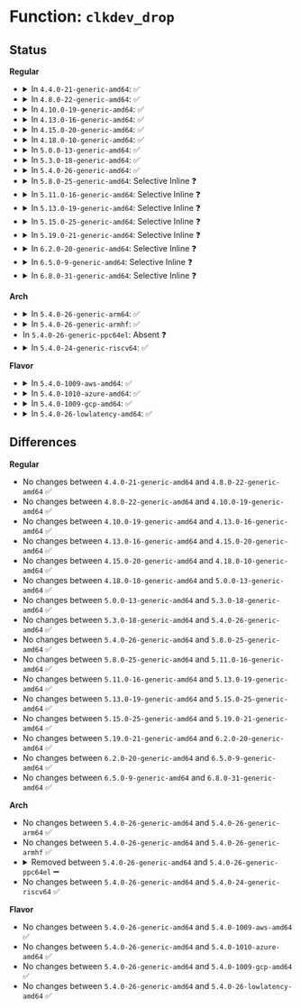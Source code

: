 # Function: <code>clkdev_drop</code>

## Status
<b>Regular</b>
<ul>
<li>
<details>
<summary>In <code>4.4.0-21-generic-amd64</code>: ✅</summary>

```c
void clkdev_drop(struct clk_lookup * cl)
```

```json
{
  "name": "clkdev_drop",
  "collision_type": "Unique Global",
  "inline_type": "No",
  "funcs": [
    {
      "addr": 18446744071586070304,
      "name": "clkdev_drop",
      "external": true,
      "loc": "drivers/clk/clkdev.c:347",
      "file": "drivers/clk/clkdev.c",
      "inline": "seen, unknown",
      "caller_inline": [],
      "caller_func": []
    }
  ],
  "symbols": [
    {
      "addr": 18446744071586070304,
      "name": "clkdev_drop",
      "section": ".text",
      "bind": "STB_GLOBAL",
      "size": 89
    }
  ]
}
```
</details>
</li>
<li>
<details>
<summary>In <code>4.8.0-22-generic-amd64</code>: ✅</summary>

```c
void clkdev_drop(struct clk_lookup * cl)
```

```json
{
  "name": "clkdev_drop",
  "collision_type": "Unique Global",
  "inline_type": "No",
  "funcs": [
    {
      "addr": 18446744071586480608,
      "name": "clkdev_drop",
      "external": true,
      "loc": "drivers/clk/clkdev.c:384",
      "file": "drivers/clk/clkdev.c",
      "inline": "seen, unknown",
      "caller_inline": [],
      "caller_func": []
    }
  ],
  "symbols": [
    {
      "addr": 18446744071586480608,
      "name": "clkdev_drop",
      "section": ".text",
      "bind": "STB_GLOBAL",
      "size": 89
    }
  ]
}
```
</details>
</li>
<li>
<details>
<summary>In <code>4.10.0-19-generic-amd64</code>: ✅</summary>

```c
void clkdev_drop(struct clk_lookup * cl)
```

```json
{
  "name": "clkdev_drop",
  "collision_type": "Unique Global",
  "inline_type": "No",
  "funcs": [
    {
      "addr": 18446744071584287312,
      "name": "clkdev_drop",
      "external": true,
      "loc": "drivers/clk/clkdev.c:384",
      "file": "drivers/clk/clkdev.c",
      "inline": "seen, unknown",
      "caller_inline": [],
      "caller_func": []
    }
  ],
  "symbols": [
    {
      "addr": 18446744071584287312,
      "name": "clkdev_drop",
      "section": ".text",
      "bind": "STB_GLOBAL",
      "size": 89
    }
  ]
}
```
</details>
</li>
<li>
<details>
<summary>In <code>4.13.0-16-generic-amd64</code>: ✅</summary>

```c
void clkdev_drop(struct clk_lookup * cl)
```

```json
{
  "name": "clkdev_drop",
  "collision_type": "Unique Global",
  "inline_type": "No",
  "funcs": [
    {
      "addr": 18446744071584366400,
      "name": "clkdev_drop",
      "external": true,
      "loc": "drivers/clk/clkdev.c:384",
      "file": "drivers/clk/clkdev.c",
      "inline": "seen, unknown",
      "caller_inline": [],
      "caller_func": [
        "drivers/clk/x86/clk-pmc-atom.c:plt_clk_remove",
        "drivers/clk/x86/clk-pmc-atom.c:plt_clk_remove",
        "drivers/clk/x86/clk-pmc-atom.c:plt_clk_probe"
      ]
    }
  ],
  "symbols": [
    {
      "addr": 18446744071584366400,
      "name": "clkdev_drop",
      "section": ".text",
      "bind": "STB_GLOBAL",
      "size": 85
    }
  ]
}
```
</details>
</li>
<li>
<details>
<summary>In <code>4.15.0-20-generic-amd64</code>: ✅</summary>

```c
void clkdev_drop(struct clk_lookup * cl)
```

```json
{
  "name": "clkdev_drop",
  "collision_type": "Unique Global",
  "inline_type": "No",
  "funcs": [
    {
      "addr": 18446744071584772176,
      "name": "clkdev_drop",
      "external": true,
      "loc": "drivers/clk/clkdev.c:384",
      "file": "drivers/clk/clkdev.c",
      "inline": "seen, unknown",
      "caller_inline": [],
      "caller_func": [
        "drivers/clk/x86/clk-pmc-atom.c:plt_clk_remove",
        "drivers/clk/x86/clk-pmc-atom.c:plt_clk_remove",
        "drivers/clk/x86/clk-pmc-atom.c:plt_clk_probe"
      ]
    }
  ],
  "symbols": [
    {
      "addr": 18446744071584772176,
      "name": "clkdev_drop",
      "section": ".text",
      "bind": "STB_GLOBAL",
      "size": 85
    }
  ]
}
```
</details>
</li>
<li>
<details>
<summary>In <code>4.18.0-10-generic-amd64</code>: ✅</summary>

```c
void clkdev_drop(struct clk_lookup * cl)
```

```json
{
  "name": "clkdev_drop",
  "collision_type": "Unique Global",
  "inline_type": "No",
  "funcs": [
    {
      "addr": 18446744071585000400,
      "name": "clkdev_drop",
      "external": true,
      "loc": "drivers/clk/clkdev.c:384",
      "file": "drivers/clk/clkdev.c",
      "inline": "seen, unknown",
      "caller_inline": [],
      "caller_func": [
        "drivers/clk/x86/clk-pmc-atom.c:plt_clk_remove",
        "drivers/clk/x86/clk-pmc-atom.c:plt_clk_remove",
        "drivers/clk/x86/clk-pmc-atom.c:plt_clk_probe"
      ]
    }
  ],
  "symbols": [
    {
      "addr": 18446744071585000400,
      "name": "clkdev_drop",
      "section": ".text",
      "bind": "STB_GLOBAL",
      "size": 85
    }
  ]
}
```
</details>
</li>
<li>
<details>
<summary>In <code>5.0.0-13-generic-amd64</code>: ✅</summary>

```c
void clkdev_drop(struct clk_lookup * cl)
```

```json
{
  "name": "clkdev_drop",
  "collision_type": "Unique Global",
  "inline_type": "No",
  "funcs": [
    {
      "addr": 18446744071585105680,
      "name": "clkdev_drop",
      "external": true,
      "loc": "drivers/clk/clkdev.c:381",
      "file": "drivers/clk/clkdev.c",
      "inline": "seen, unknown",
      "caller_inline": [],
      "caller_func": [
        "drivers/clk/x86/clk-pmc-atom.c:plt_clk_remove",
        "drivers/clk/x86/clk-pmc-atom.c:plt_clk_remove",
        "drivers/clk/x86/clk-pmc-atom.c:plt_clk_remove",
        "drivers/clk/x86/clk-pmc-atom.c:plt_clk_probe",
        "drivers/clk/x86/clk-pmc-atom.c:plt_clk_probe"
      ]
    }
  ],
  "symbols": [
    {
      "addr": 18446744071585105680,
      "name": "clkdev_drop",
      "section": ".text",
      "bind": "STB_GLOBAL",
      "size": 85
    }
  ]
}
```
</details>
</li>
<li>
<details>
<summary>In <code>5.3.0-18-generic-amd64</code>: ✅</summary>

```c
void clkdev_drop(struct clk_lookup * cl)
```

```json
{
  "name": "clkdev_drop",
  "collision_type": "Unique Global",
  "inline_type": "No",
  "funcs": [
    {
      "addr": 18446744071585310784,
      "name": "clkdev_drop",
      "external": true,
      "loc": "drivers/clk/clkdev.c:287",
      "file": "drivers/clk/clkdev.c",
      "inline": "seen, unknown",
      "caller_inline": [],
      "caller_func": [
        "drivers/clk/clkdev.c:devm_clkdev_release",
        "drivers/clk/x86/clk-pmc-atom.c:plt_clk_remove",
        "drivers/clk/x86/clk-pmc-atom.c:plt_clk_remove",
        "drivers/clk/x86/clk-pmc-atom.c:plt_clk_remove",
        "drivers/clk/x86/clk-pmc-atom.c:plt_clk_probe",
        "drivers/clk/x86/clk-pmc-atom.c:plt_clk_probe"
      ]
    }
  ],
  "symbols": [
    {
      "addr": 18446744071585310784,
      "name": "clkdev_drop",
      "section": ".text",
      "bind": "STB_GLOBAL",
      "size": 89
    }
  ]
}
```
</details>
</li>
<li>
<details>
<summary>In <code>5.4.0-26-generic-amd64</code>: ✅</summary>

```c
void clkdev_drop(struct clk_lookup * cl)
```

```json
{
  "name": "clkdev_drop",
  "collision_type": "Unique Global",
  "inline_type": "No",
  "funcs": [
    {
      "addr": 18446744071585448704,
      "name": "clkdev_drop",
      "external": true,
      "loc": "drivers/clk/clkdev.c:287",
      "file": "drivers/clk/clkdev.c",
      "inline": "seen, unknown",
      "caller_inline": [],
      "caller_func": [
        "drivers/clk/clkdev.c:devm_clkdev_release",
        "drivers/clk/x86/clk-pmc-atom.c:plt_clk_remove",
        "drivers/clk/x86/clk-pmc-atom.c:plt_clk_remove",
        "drivers/clk/x86/clk-pmc-atom.c:plt_clk_remove",
        "drivers/clk/x86/clk-pmc-atom.c:plt_clk_probe",
        "drivers/clk/x86/clk-pmc-atom.c:plt_clk_probe"
      ]
    }
  ],
  "symbols": [
    {
      "addr": 18446744071585448704,
      "name": "clkdev_drop",
      "section": ".text",
      "bind": "STB_GLOBAL",
      "size": 89
    }
  ]
}
```
</details>
</li>
<li>
<details>
<summary>In <code>5.8.0-25-generic-amd64</code>: Selective Inline ❓</summary>

```c
void clkdev_drop(struct clk_lookup * cl)
```

```json
{
  "name": "clkdev_drop",
  "collision_type": "Unique Global",
  "inline_type": "Selective",
  "funcs": [
    {
      "addr": 18446744071586165893,
      "name": "clkdev_drop",
      "external": true,
      "loc": "drivers/clk/clkdev.c:287",
      "file": "drivers/clk/clkdev.c",
      "inline": "not declared, inlined",
      "caller_inline": [
        "drivers/clk/clkdev.c:devm_clkdev_release"
      ],
      "caller_func": [
        "drivers/clk/x86/clk-pmc-atom.c:plt_clk_remove",
        "drivers/clk/x86/clk-pmc-atom.c:plt_clk_remove",
        "drivers/clk/x86/clk-pmc-atom.c:plt_clk_remove",
        "drivers/clk/x86/clk-pmc-atom.c:plt_clk_remove",
        "drivers/clk/x86/clk-pmc-atom.c:plt_clk_probe",
        "drivers/clk/x86/clk-pmc-atom.c:plt_clk_probe",
        "drivers/clk/x86/clk-pmc-atom.c:plt_clk_probe",
        "drivers/clk/x86/clk-pmc-atom.c:plt_clk_register_parents"
      ]
    }
  ],
  "symbols": [
    {
      "addr": 18446744071586164752,
      "name": "clkdev_drop",
      "section": ".text",
      "bind": "STB_GLOBAL",
      "size": 91
    }
  ]
}
```
</details>
</li>
<li>
<details>
<summary>In <code>5.11.0-16-generic-amd64</code>: Selective Inline ❓</summary>

```c
void clkdev_drop(struct clk_lookup * cl)
```

```json
{
  "name": "clkdev_drop",
  "collision_type": "Unique Global",
  "inline_type": "Selective",
  "funcs": [
    {
      "addr": 18446744071586282965,
      "name": "clkdev_drop",
      "external": true,
      "loc": "drivers/clk/clkdev.c:287",
      "file": "drivers/clk/clkdev.c",
      "inline": "not declared, inlined",
      "caller_inline": [
        "drivers/clk/clkdev.c:devm_clkdev_release"
      ],
      "caller_func": [
        "drivers/clk/x86/clk-pmc-atom.c:plt_clk_remove",
        "drivers/clk/x86/clk-pmc-atom.c:plt_clk_remove",
        "drivers/clk/x86/clk-pmc-atom.c:plt_clk_remove",
        "drivers/clk/x86/clk-pmc-atom.c:plt_clk_remove",
        "drivers/clk/x86/clk-pmc-atom.c:plt_clk_probe",
        "drivers/clk/x86/clk-pmc-atom.c:plt_clk_probe",
        "drivers/clk/x86/clk-pmc-atom.c:plt_clk_probe",
        "drivers/clk/x86/clk-pmc-atom.c:plt_clk_register_parents"
      ]
    }
  ],
  "symbols": [
    {
      "addr": 18446744071586281824,
      "name": "clkdev_drop",
      "section": ".text",
      "bind": "STB_GLOBAL",
      "size": 91
    }
  ]
}
```
</details>
</li>
<li>
<details>
<summary>In <code>5.13.0-19-generic-amd64</code>: Selective Inline ❓</summary>

```c
void clkdev_drop(struct clk_lookup * cl)
```

```json
{
  "name": "clkdev_drop",
  "collision_type": "Unique Global",
  "inline_type": "Selective",
  "funcs": [
    {
      "addr": 18446744071586156741,
      "name": "clkdev_drop",
      "external": true,
      "loc": "drivers/clk/clkdev.c:287",
      "file": "drivers/clk/clkdev.c",
      "inline": "not declared, inlined",
      "caller_inline": [
        "drivers/clk/clkdev.c:devm_clkdev_release"
      ],
      "caller_func": [
        "drivers/clk/x86/clk-pmc-atom.c:plt_clk_remove",
        "drivers/clk/x86/clk-pmc-atom.c:plt_clk_remove",
        "drivers/clk/x86/clk-pmc-atom.c:plt_clk_remove",
        "drivers/clk/x86/clk-pmc-atom.c:plt_clk_remove",
        "drivers/clk/x86/clk-pmc-atom.c:plt_clk_probe",
        "drivers/clk/x86/clk-pmc-atom.c:plt_clk_probe",
        "drivers/clk/x86/clk-pmc-atom.c:plt_clk_probe",
        "drivers/clk/x86/clk-pmc-atom.c:plt_clk_register_parents"
      ]
    }
  ],
  "symbols": [
    {
      "addr": 18446744071586155600,
      "name": "clkdev_drop",
      "section": ".text",
      "bind": "STB_GLOBAL",
      "size": 91
    }
  ]
}
```
</details>
</li>
<li>
<details>
<summary>In <code>5.15.0-25-generic-amd64</code>: Selective Inline ❓</summary>

```c
void clkdev_drop(struct clk_lookup * cl)
```

```json
{
  "name": "clkdev_drop",
  "collision_type": "Unique Global",
  "inline_type": "Selective",
  "funcs": [
    {
      "addr": 18446744071586658341,
      "name": "clkdev_drop",
      "external": true,
      "loc": "drivers/clk/clkdev.c:259",
      "file": "drivers/clk/clkdev.c",
      "inline": "not declared, inlined",
      "caller_inline": [
        "drivers/clk/clkdev.c:devm_clkdev_release"
      ],
      "caller_func": [
        "drivers/clk/x86/clk-pmc-atom.c:plt_clk_remove",
        "drivers/clk/x86/clk-pmc-atom.c:plt_clk_remove",
        "drivers/clk/x86/clk-pmc-atom.c:plt_clk_remove",
        "drivers/clk/x86/clk-pmc-atom.c:plt_clk_remove",
        "drivers/clk/x86/clk-pmc-atom.c:plt_clk_probe",
        "drivers/clk/x86/clk-pmc-atom.c:plt_clk_probe",
        "drivers/clk/x86/clk-pmc-atom.c:plt_clk_probe",
        "drivers/clk/x86/clk-pmc-atom.c:plt_clk_register_parents"
      ]
    }
  ],
  "symbols": [
    {
      "addr": 18446744071586657296,
      "name": "clkdev_drop",
      "section": ".text",
      "bind": "STB_GLOBAL",
      "size": 91
    }
  ]
}
```
</details>
</li>
<li>
<details>
<summary>In <code>5.19.0-21-generic-amd64</code>: Selective Inline ❓</summary>

```c
void clkdev_drop(struct clk_lookup * cl)
```

```json
{
  "name": "clkdev_drop",
  "collision_type": "Unique Global",
  "inline_type": "Selective",
  "funcs": [
    {
      "addr": 18446744071587926388,
      "name": "clkdev_drop",
      "external": true,
      "loc": "drivers/clk/clkdev.c:259",
      "file": "drivers/clk/clkdev.c",
      "inline": "not declared, inlined",
      "caller_inline": [
        "drivers/clk/clkdev.c:devm_clkdev_release"
      ],
      "caller_func": [
        "drivers/clk/x86/clk-pmc-atom.c:plt_clk_remove",
        "drivers/clk/x86/clk-pmc-atom.c:plt_clk_remove",
        "drivers/clk/x86/clk-pmc-atom.c:plt_clk_remove",
        "drivers/clk/x86/clk-pmc-atom.c:plt_clk_remove",
        "drivers/clk/x86/clk-pmc-atom.c:plt_clk_probe",
        "drivers/clk/x86/clk-pmc-atom.c:plt_clk_probe",
        "drivers/clk/x86/clk-pmc-atom.c:plt_clk_probe",
        "drivers/clk/x86/clk-pmc-atom.c:plt_clk_register_parents"
      ]
    }
  ],
  "symbols": [
    {
      "addr": 18446744071587925232,
      "name": "clkdev_drop",
      "section": ".text",
      "bind": "STB_GLOBAL",
      "size": 96
    }
  ]
}
```
</details>
</li>
<li>
<details>
<summary>In <code>6.2.0-20-generic-amd64</code>: Selective Inline ❓</summary>

```c
void clkdev_drop(struct clk_lookup * cl)
```

```json
{
  "name": "clkdev_drop",
  "collision_type": "Unique Global",
  "inline_type": "Selective",
  "funcs": [
    {
      "addr": 18446744071589280567,
      "name": "clkdev_drop",
      "external": true,
      "loc": "drivers/clk/clkdev.c:259",
      "file": "drivers/clk/clkdev.c",
      "inline": "not declared, inlined",
      "caller_inline": [
        "drivers/clk/clkdev.c:devm_clk_hw_register_clkdev"
      ],
      "caller_func": [
        "drivers/clk/x86/clk-pmc-atom.c:plt_clk_remove",
        "drivers/clk/x86/clk-pmc-atom.c:plt_clk_remove",
        "drivers/clk/x86/clk-pmc-atom.c:plt_clk_remove",
        "drivers/clk/x86/clk-pmc-atom.c:plt_clk_remove",
        "drivers/clk/x86/clk-pmc-atom.c:plt_clk_probe",
        "drivers/clk/x86/clk-pmc-atom.c:plt_clk_probe",
        "drivers/clk/x86/clk-pmc-atom.c:plt_clk_probe",
        "drivers/clk/x86/clk-pmc-atom.c:plt_clk_register_parents"
      ]
    }
  ],
  "symbols": [
    {
      "addr": 18446744071589279648,
      "name": "clkdev_drop",
      "section": ".text",
      "bind": "STB_GLOBAL",
      "size": 96
    }
  ]
}
```
</details>
</li>
<li>
<details>
<summary>In <code>6.5.0-9-generic-amd64</code>: Selective Inline ❓</summary>

```c
void clkdev_drop(struct clk_lookup * cl)
```

```json
{
  "name": "clkdev_drop",
  "collision_type": "Unique Global",
  "inline_type": "Selective",
  "funcs": [
    {
      "addr": 18446744071589577328,
      "name": "clkdev_drop",
      "external": true,
      "loc": "drivers/clk/clkdev.c:259",
      "file": "drivers/clk/clkdev.c",
      "inline": "not declared, inlined",
      "caller_inline": [
        "drivers/clk/clkdev.c:devm_clk_hw_register_clkdev"
      ],
      "caller_func": [
        "drivers/clk/x86/clk-pmc-atom.c:plt_clk_remove",
        "drivers/clk/x86/clk-pmc-atom.c:plt_clk_remove",
        "drivers/clk/x86/clk-pmc-atom.c:plt_clk_remove",
        "drivers/clk/x86/clk-pmc-atom.c:plt_clk_remove",
        "drivers/clk/x86/clk-pmc-atom.c:plt_clk_probe",
        "drivers/clk/x86/clk-pmc-atom.c:plt_clk_probe",
        "drivers/clk/x86/clk-pmc-atom.c:plt_clk_probe",
        "drivers/clk/x86/clk-pmc-atom.c:plt_clk_register_parents"
      ]
    }
  ],
  "symbols": [
    {
      "addr": 18446744071589576272,
      "name": "clkdev_drop",
      "section": ".text",
      "bind": "STB_GLOBAL",
      "size": 96
    }
  ]
}
```
</details>
</li>
<li>
<details>
<summary>In <code>6.8.0-31-generic-amd64</code>: Selective Inline ❓</summary>

```c
void clkdev_drop(struct clk_lookup * cl)
```

```json
{
  "name": "clkdev_drop",
  "collision_type": "Unique Global",
  "inline_type": "Selective",
  "funcs": [
    {
      "addr": 18446744071589886768,
      "name": "clkdev_drop",
      "external": true,
      "loc": "drivers/clk/clkdev.c:259",
      "file": "drivers/clk/clkdev.c",
      "inline": "not declared, inlined",
      "caller_inline": [
        "drivers/clk/clkdev.c:devm_clk_hw_register_clkdev"
      ],
      "caller_func": [
        "drivers/clk/x86/clk-pmc-atom.c:plt_clk_remove",
        "drivers/clk/x86/clk-pmc-atom.c:plt_clk_remove",
        "drivers/clk/x86/clk-pmc-atom.c:plt_clk_remove",
        "drivers/clk/x86/clk-pmc-atom.c:plt_clk_remove",
        "drivers/clk/x86/clk-pmc-atom.c:plt_clk_probe",
        "drivers/clk/x86/clk-pmc-atom.c:plt_clk_probe",
        "drivers/clk/x86/clk-pmc-atom.c:plt_clk_probe",
        "drivers/clk/x86/clk-pmc-atom.c:plt_clk_register_parents"
      ]
    }
  ],
  "symbols": [
    {
      "addr": 18446744071589885712,
      "name": "clkdev_drop",
      "section": ".text",
      "bind": "STB_GLOBAL",
      "size": 96
    }
  ]
}
```
</details>
</li>
</ul>
<b>Arch</b>
<ul>
<li>
<details>
<summary>In <code>5.4.0-26-generic-arm64</code>: ✅</summary>

```c
void clkdev_drop(struct clk_lookup * cl)
```

```json
{
  "name": "clkdev_drop",
  "collision_type": "Unique Global",
  "inline_type": "No",
  "funcs": [
    {
      "addr": 18446603336497737736,
      "name": "clkdev_drop",
      "external": true,
      "loc": "drivers/clk/clkdev.c:287",
      "file": "drivers/clk/clkdev.c",
      "inline": "seen, unknown",
      "caller_inline": [],
      "caller_func": [
        "drivers/clk/clkdev.c:devm_clkdev_release"
      ]
    }
  ],
  "symbols": [
    {
      "addr": 18446603336497737736,
      "name": "clkdev_drop",
      "section": ".text",
      "bind": "STB_GLOBAL",
      "size": 100
    }
  ]
}
```
</details>
</li>
<li>
<details>
<summary>In <code>5.4.0-26-generic-armhf</code>: ✅</summary>

```c
void clkdev_drop(struct clk_lookup * cl)
```

```json
{
  "name": "clkdev_drop",
  "collision_type": "Unique Global",
  "inline_type": "No",
  "funcs": [
    {
      "addr": 3230560040,
      "name": "clkdev_drop",
      "external": true,
      "loc": "drivers/clk/clkdev.c:287",
      "file": "drivers/clk/clkdev.c",
      "inline": "seen, unknown",
      "caller_inline": [],
      "caller_func": [
        "drivers/clk/clkdev.c:devm_clkdev_release",
        "drivers/clk/ti/adpll.c:ti_adpll_free_resources"
      ]
    }
  ],
  "symbols": [
    {
      "addr": 3230560040,
      "name": "clkdev_drop",
      "section": ".text",
      "bind": "STB_GLOBAL",
      "size": 88
    }
  ]
}
```
</details>
</li>
<li>
In <code>5.4.0-26-generic-ppc64el</code>: Absent ❓
</li>
<li>
<details>
<summary>In <code>5.4.0-24-generic-riscv64</code>: ✅</summary>

```c
void clkdev_drop(struct clk_lookup * cl)
```

```json
{
  "name": "clkdev_drop",
  "collision_type": "Unique Global",
  "inline_type": "No",
  "funcs": [
    {
      "addr": 18446743936275881742,
      "name": "clkdev_drop",
      "external": true,
      "loc": "drivers/clk/clkdev.c:287",
      "file": "drivers/clk/clkdev.c",
      "inline": "seen, unknown",
      "caller_inline": [],
      "caller_func": [
        "drivers/clk/clkdev.c:devm_clkdev_release"
      ]
    }
  ],
  "symbols": [
    {
      "addr": 18446743936275881742,
      "name": "clkdev_drop",
      "section": ".text",
      "bind": "STB_GLOBAL",
      "size": 94
    }
  ]
}
```
</details>
</li>
</ul>
<b>Flavor</b>
<ul>
<li>
<details>
<summary>In <code>5.4.0-1009-aws-amd64</code>: ✅</summary>

```c
void clkdev_drop(struct clk_lookup * cl)
```

```json
{
  "name": "clkdev_drop",
  "collision_type": "Unique Global",
  "inline_type": "No",
  "funcs": [
    {
      "addr": 18446744071585211232,
      "name": "clkdev_drop",
      "external": true,
      "loc": "drivers/clk/clkdev.c:287",
      "file": "drivers/clk/clkdev.c",
      "inline": "seen, unknown",
      "caller_inline": [],
      "caller_func": [
        "drivers/clk/clkdev.c:devm_clkdev_release",
        "drivers/clk/x86/clk-pmc-atom.c:plt_clk_remove",
        "drivers/clk/x86/clk-pmc-atom.c:plt_clk_remove",
        "drivers/clk/x86/clk-pmc-atom.c:plt_clk_remove",
        "drivers/clk/x86/clk-pmc-atom.c:plt_clk_probe",
        "drivers/clk/x86/clk-pmc-atom.c:plt_clk_probe"
      ]
    }
  ],
  "symbols": [
    {
      "addr": 18446744071585211232,
      "name": "clkdev_drop",
      "section": ".text",
      "bind": "STB_GLOBAL",
      "size": 89
    }
  ]
}
```
</details>
</li>
<li>
<details>
<summary>In <code>5.4.0-1010-azure-amd64</code>: ✅</summary>

```c
void clkdev_drop(struct clk_lookup * cl)
```

```json
{
  "name": "clkdev_drop",
  "collision_type": "Unique Global",
  "inline_type": "No",
  "funcs": [
    {
      "addr": 18446744071585163440,
      "name": "clkdev_drop",
      "external": true,
      "loc": "drivers/clk/clkdev.c:287",
      "file": "drivers/clk/clkdev.c",
      "inline": "seen, unknown",
      "caller_inline": [],
      "caller_func": [
        "drivers/clk/clkdev.c:devm_clkdev_release",
        "drivers/clk/x86/clk-pmc-atom.c:plt_clk_remove",
        "drivers/clk/x86/clk-pmc-atom.c:plt_clk_remove",
        "drivers/clk/x86/clk-pmc-atom.c:plt_clk_remove",
        "drivers/clk/x86/clk-pmc-atom.c:plt_clk_probe",
        "drivers/clk/x86/clk-pmc-atom.c:plt_clk_probe"
      ]
    }
  ],
  "symbols": [
    {
      "addr": 18446744071585163440,
      "name": "clkdev_drop",
      "section": ".text",
      "bind": "STB_GLOBAL",
      "size": 89
    }
  ]
}
```
</details>
</li>
<li>
<details>
<summary>In <code>5.4.0-1009-gcp-amd64</code>: ✅</summary>

```c
void clkdev_drop(struct clk_lookup * cl)
```

```json
{
  "name": "clkdev_drop",
  "collision_type": "Unique Global",
  "inline_type": "No",
  "funcs": [
    {
      "addr": 18446744071585399104,
      "name": "clkdev_drop",
      "external": true,
      "loc": "drivers/clk/clkdev.c:287",
      "file": "drivers/clk/clkdev.c",
      "inline": "seen, unknown",
      "caller_inline": [],
      "caller_func": [
        "drivers/clk/clkdev.c:devm_clkdev_release",
        "drivers/clk/x86/clk-pmc-atom.c:plt_clk_remove",
        "drivers/clk/x86/clk-pmc-atom.c:plt_clk_remove",
        "drivers/clk/x86/clk-pmc-atom.c:plt_clk_remove",
        "drivers/clk/x86/clk-pmc-atom.c:plt_clk_probe",
        "drivers/clk/x86/clk-pmc-atom.c:plt_clk_probe"
      ]
    }
  ],
  "symbols": [
    {
      "addr": 18446744071585399104,
      "name": "clkdev_drop",
      "section": ".text",
      "bind": "STB_GLOBAL",
      "size": 89
    }
  ]
}
```
</details>
</li>
<li>
<details>
<summary>In <code>5.4.0-26-lowlatency-amd64</code>: ✅</summary>

```c
void clkdev_drop(struct clk_lookup * cl)
```

```json
{
  "name": "clkdev_drop",
  "collision_type": "Unique Global",
  "inline_type": "No",
  "funcs": [
    {
      "addr": 18446744071585506448,
      "name": "clkdev_drop",
      "external": true,
      "loc": "drivers/clk/clkdev.c:287",
      "file": "drivers/clk/clkdev.c",
      "inline": "seen, unknown",
      "caller_inline": [],
      "caller_func": [
        "drivers/clk/clkdev.c:devm_clkdev_release",
        "drivers/clk/x86/clk-pmc-atom.c:plt_clk_remove",
        "drivers/clk/x86/clk-pmc-atom.c:plt_clk_remove",
        "drivers/clk/x86/clk-pmc-atom.c:plt_clk_remove",
        "drivers/clk/x86/clk-pmc-atom.c:plt_clk_probe",
        "drivers/clk/x86/clk-pmc-atom.c:plt_clk_probe"
      ]
    }
  ],
  "symbols": [
    {
      "addr": 18446744071585506448,
      "name": "clkdev_drop",
      "section": ".text",
      "bind": "STB_GLOBAL",
      "size": 89
    }
  ]
}
```
</details>
</li>
</ul>

## Differences
<b>Regular</b>
<ul>
<li>
No changes between <code>4.4.0-21-generic-amd64</code> and <code>4.8.0-22-generic-amd64</code> ✅
</li>
<li>
No changes between <code>4.8.0-22-generic-amd64</code> and <code>4.10.0-19-generic-amd64</code> ✅
</li>
<li>
No changes between <code>4.10.0-19-generic-amd64</code> and <code>4.13.0-16-generic-amd64</code> ✅
</li>
<li>
No changes between <code>4.13.0-16-generic-amd64</code> and <code>4.15.0-20-generic-amd64</code> ✅
</li>
<li>
No changes between <code>4.15.0-20-generic-amd64</code> and <code>4.18.0-10-generic-amd64</code> ✅
</li>
<li>
No changes between <code>4.18.0-10-generic-amd64</code> and <code>5.0.0-13-generic-amd64</code> ✅
</li>
<li>
No changes between <code>5.0.0-13-generic-amd64</code> and <code>5.3.0-18-generic-amd64</code> ✅
</li>
<li>
No changes between <code>5.3.0-18-generic-amd64</code> and <code>5.4.0-26-generic-amd64</code> ✅
</li>
<li>
No changes between <code>5.4.0-26-generic-amd64</code> and <code>5.8.0-25-generic-amd64</code> ✅
</li>
<li>
No changes between <code>5.8.0-25-generic-amd64</code> and <code>5.11.0-16-generic-amd64</code> ✅
</li>
<li>
No changes between <code>5.11.0-16-generic-amd64</code> and <code>5.13.0-19-generic-amd64</code> ✅
</li>
<li>
No changes between <code>5.13.0-19-generic-amd64</code> and <code>5.15.0-25-generic-amd64</code> ✅
</li>
<li>
No changes between <code>5.15.0-25-generic-amd64</code> and <code>5.19.0-21-generic-amd64</code> ✅
</li>
<li>
No changes between <code>5.19.0-21-generic-amd64</code> and <code>6.2.0-20-generic-amd64</code> ✅
</li>
<li>
No changes between <code>6.2.0-20-generic-amd64</code> and <code>6.5.0-9-generic-amd64</code> ✅
</li>
<li>
No changes between <code>6.5.0-9-generic-amd64</code> and <code>6.8.0-31-generic-amd64</code> ✅
</li>
</ul>
<b>Arch</b>
<ul>
<li>
No changes between <code>5.4.0-26-generic-amd64</code> and <code>5.4.0-26-generic-arm64</code> ✅
</li>
<li>
No changes between <code>5.4.0-26-generic-amd64</code> and <code>5.4.0-26-generic-armhf</code> ✅
</li>
<li>
<details>
<summary>Removed between <code>5.4.0-26-generic-amd64</code> and <code>5.4.0-26-generic-ppc64el</code> ➖</summary>

```c
void clkdev_drop(struct clk_lookup * cl)
```
</details>
</li>
<li>
No changes between <code>5.4.0-26-generic-amd64</code> and <code>5.4.0-24-generic-riscv64</code> ✅
</li>
</ul>
<b>Flavor</b>
<ul>
<li>
No changes between <code>5.4.0-26-generic-amd64</code> and <code>5.4.0-1009-aws-amd64</code> ✅
</li>
<li>
No changes between <code>5.4.0-26-generic-amd64</code> and <code>5.4.0-1010-azure-amd64</code> ✅
</li>
<li>
No changes between <code>5.4.0-26-generic-amd64</code> and <code>5.4.0-1009-gcp-amd64</code> ✅
</li>
<li>
No changes between <code>5.4.0-26-generic-amd64</code> and <code>5.4.0-26-lowlatency-amd64</code> ✅
</li>
</ul>
